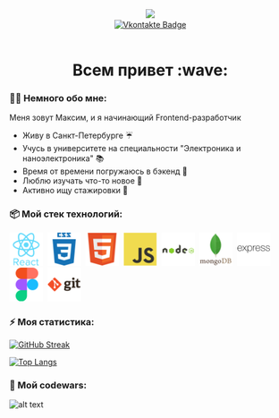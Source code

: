 <div id="header" align="center"> 
  <img src="https://media.giphy.com/media/o0vwzuFwCGAFO/giphy.gif" width="100"/> 
  <div id="badges">
<!--     <a href="your-linkedin-URL">
      <img src="https://img.shields.io/badge/LinkedIn-blue?style=for-the-badge&logo=linkedin&logoColor=white" alt="LinkedIn Badge"/>
    </a> -->
    <a href="https://t.me/gettotawer">
      <img src="https://img.shields.io/badge/Telegram-blue?style=for-the-badge" alt="Vkontakte Badge"/>
    </a>
  </div>
  <img src="https://komarev.com/ghpvc/?username=gettotawer&style=flat-square&color=blue" alt=""/>
  <h1>
    Всем привет :wave:
  </h1>
</div>

<!-- <div align="center">
  <img src="https://media.giphy.com/media/eCqFYAVjjDksg/giphy.gif" width="600" height="300"/>
</div> -->

### :man_technologist: Немного обо мне:
Меня зовут Максим, и я начинающий Frontend-разработчик<br/>
- Живу в Санкт-Петербурге :umbrella:<br/>
- Учусь в университете на специальности "Электроника и наноэлектроника" :books:<br/>
- Время от времени погружаюсь в бэкенд :microscope:<br/>
- Люблю изучать что-то новое :hatching_chick:<br/>
- Активно ищу стажировки :eyes:<br/>

### :package: Мой стек технологий:
<div>
  <img src="https://github.com/devicons/devicon/blob/master/icons/react/react-original-wordmark.svg" title="React" alt="React" width="60" height="60"/>&nbsp;
  <img src="https://github.com/devicons/devicon/blob/master/icons/css3/css3-plain-wordmark.svg"  title="CSS3" alt="CSS" width="60" height="60"/>&nbsp;
  <img src="https://github.com/devicons/devicon/blob/master/icons/html5/html5-original.svg" title="HTML5" alt="HTML" width="60" height="60"/>&nbsp;
  <img src="https://github.com/devicons/devicon/blob/master/icons/javascript/javascript-original.svg" title="JavaScript" alt="JavaScript" width="60" height="60"/>&nbsp;
  <img src="https://github.com/devicons/devicon/blob/master/icons/nodejs/nodejs-original-wordmark.svg" title="NodeJS" alt="NodeJS" width="60" height="60"/>&nbsp;
  <img src="https://github.com/devicons/devicon/blob/master/icons/mongodb/mongodb-original-wordmark.svg" title="MongoDB" alt="MongoDB" width="60" height="60"/>&nbsp;
  <img src="https://github.com/devicons/devicon/blob/master/icons/express/express-original-wordmark.svg" title="Express" alt="Express" width="60" height="60"/>&nbsp;
  <img src="https://github.com/devicons/devicon/blob/master/icons/figma/figma-original.svg" title="Figma" alt="Figma" width="60" height="60"/>&nbsp;
  <img src="https://github.com/devicons/devicon/blob/master/icons/git/git-original-wordmark.svg" title="Git" **alt="Git" width="60" height="60"/>
</div>

### :zap: Моя статистика:
[![GitHub Streak](https://streak-stats.demolab.com?user=gettotawer&theme=react&border_radius=5&locale=ru)](https://git.io/streak-stats)

[![Top Langs](https://github-readme-stats.vercel.app/api/top-langs/?username=gettotawer&layout=compact&theme=react)](https://github.com/anuraghazra/github-readme-stats)

### :kimono: Мой codewars:
![alt text](https://www.codewars.com/users/gettotawer/badges/large "codewars статистика")
